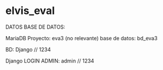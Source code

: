 # elvis_eval
 
DATOS BASE DE DATOS:

MariaDB
Proyecto: eva3 (no relevante)
base de datos: bd_eva3

BD: Django // 1234

Django LOGIN ADMIN:
admin // 1234

